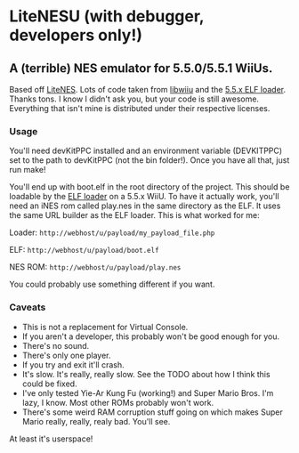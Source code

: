 # LiteNESU (with debugger, developers only!)
## A (terrible) NES emulator for 5.5.0/5.5.1 WiiUs.

Based off [LiteNES](https://github.com/NJUOS/LiteNES). Lots of code taken from [libwiiu](https://github.com/wiiudev/libwiiu) and the [5.5.x ELF loader](https://gbatemp.net/threads/5-5-x-elf-loader.414650/).
Thanks tons. I know I didn't ask you, but your code is still awesome.
Everything that isn't mine is distributed under their respective licenses.

### Usage
You'll need devKitPPC installed and an environment variable (DEVKITPPC) set to the path to devKitPPC (not the bin folder!).
Once you have all that, just run make!

You'll end up with boot.elf in the root directory of the project. This should be loadable by the [ELF loader](https://gbatemp.net/threads/5-5-x-elf-loader.414650/) on a 5.5.x WiiU.
To have it actually work, you'll need an iNES rom called play.nes in the same directory as the ELF. It uses the same URL builder as the ELF loader. This is what worked for me:

Loader: ```http://webhost/u/payload/my_payload_file.php```

ELF: ```http://webhost/u/payload/boot.elf```

NES ROM: ```http://webhost/u/payload/play.nes```

You could probably use something different if you want.

### Caveats
* This is not a replacement for Virtual Console.
* If you aren't a developer, this probably won't be good enough for you.
* There's no sound.
* There's only one player.
* If you try and exit it'll crash.
* It's slow. It's really, really slow. See the TODO about how I think this could be fixed.
* I've only tested Yie-Ar Kung Fu (working!) and Super Mario Bros. I'm lazy, I know. Most other ROMs probably won't work.
* There's some weird RAM corruption stuff going on which makes Super Mario really, really, realy bad. You'll see.

At least it's userspace!
